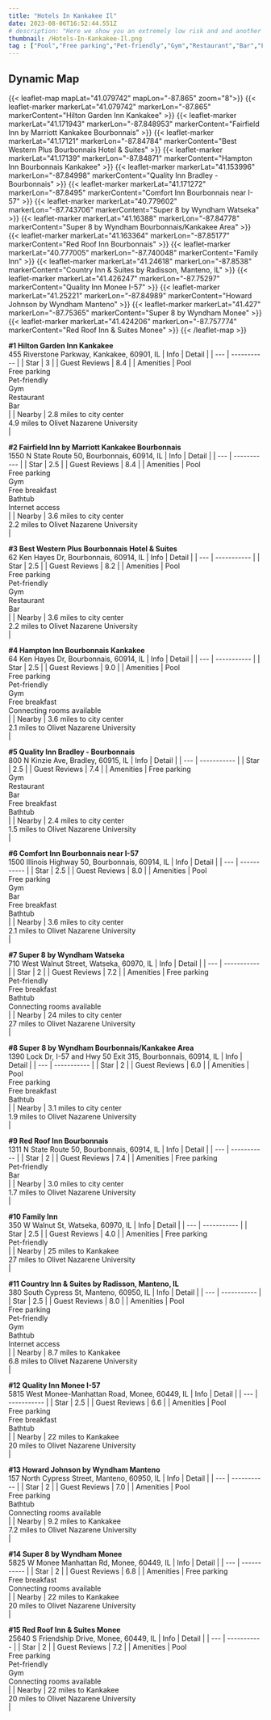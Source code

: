 ```yaml
---
title: "Hotels In Kankakee Il"
date: 2023-08-06T16:52:44.551Z
# description: "Here we show you an extremely low risk and and another medium risk approach to earn passive income "
thumbnail: /Hotels-In-Kankakee-Il.png
tag : ["Pool","Free parking","Pet-friendly","Gym","Restaurant","Bar","Free breakfast","Bathtub","Internet access","Connecting rooms available"]
---
```


## Dynamic Map
{{< leaflet-map  mapLat="41.079742" mapLon="-87.865" zoom="8">}}
    {{< leaflet-marker markerLat="41.079742" markerLon="-87.865" markerContent="Hilton Garden Inn Kankakee" >}}
    {{< leaflet-marker markerLat="41.171943" markerLon="-87.848953" markerContent="Fairfield Inn by Marriott Kankakee Bourbonnais" >}}
    {{< leaflet-marker markerLat="41.17121" markerLon="-87.84784" markerContent="Best Western Plus Bourbonnais Hotel & Suites" >}}
    {{< leaflet-marker markerLat="41.17139" markerLon="-87.84871" markerContent="Hampton Inn Bourbonnais Kankakee" >}}
    {{< leaflet-marker markerLat="41.153996" markerLon="-87.84998" markerContent="Quality Inn Bradley - Bourbonnais" >}}
    {{< leaflet-marker markerLat="41.171272" markerLon="-87.8495" markerContent="Comfort Inn Bourbonnais near I-57" >}}
    {{< leaflet-marker markerLat="40.779602" markerLon="-87.743706" markerContent="Super 8 by Wyndham Watseka" >}}
    {{< leaflet-marker markerLat="41.16388" markerLon="-87.84778" markerContent="Super 8 by Wyndham Bourbonnais/Kankakee Area" >}}
    {{< leaflet-marker markerLat="41.163364" markerLon="-87.85177" markerContent="Red Roof Inn Bourbonnais" >}}
    {{< leaflet-marker markerLat="40.777005" markerLon="-87.740048" markerContent="Family Inn" >}}
    {{< leaflet-marker markerLat="41.24618" markerLon="-87.8538" markerContent="Country Inn & Suites by Radisson, Manteno, IL" >}}
    {{< leaflet-marker markerLat="41.426247" markerLon="-87.75297" markerContent="Quality Inn Monee I-57" >}}
    {{< leaflet-marker markerLat="41.25221" markerLon="-87.84989" markerContent="Howard Johnson by Wyndham Manteno" >}}
    {{< leaflet-marker markerLat="41.427" markerLon="-87.75365" markerContent="Super 8 by Wyndham Monee" >}}
    {{< leaflet-marker markerLat="41.424206" markerLon="-87.757774" markerContent="Red Roof Inn & Suites Monee" >}}
{{< /leaflet-map >}}


**#1 Hilton Garden Inn Kankakee**<br>455 Riverstone Parkway, Kankakee, 60901, IL
| Info | Detail |
| --- | ----------- |
| Star | 3 |
| Guest Reviews | 8.4 |
| Amenities | Pool<br>Free parking<br>Pet-friendly<br>Gym<br>Restaurant<br>Bar<br> |
| Nearby | 2.8 miles to city center<br>4.9 miles to Olivet Nazarene University<br> |

**#2 Fairfield Inn by Marriott Kankakee Bourbonnais**<br>1550 N State Route 50, Bourbonnais, 60914, IL
| Info | Detail |
| --- | ----------- |
| Star | 2.5 |
| Guest Reviews | 8.4 |
| Amenities | Pool<br>Free parking<br>Gym<br>Free breakfast<br>Bathtub<br>Internet access<br> |
| Nearby | 3.6 miles to city center<br>2.2 miles to Olivet Nazarene University<br> |

**#3 Best Western Plus Bourbonnais Hotel & Suites**<br>62 Ken Hayes Dr, Bourbonnais, 60914, IL
| Info | Detail |
| --- | ----------- |
| Star | 2.5 |
| Guest Reviews | 8.2 |
| Amenities | Pool<br>Free parking<br>Pet-friendly<br>Gym<br>Restaurant<br>Bar<br> |
| Nearby | 3.6 miles to city center<br>2.2 miles to Olivet Nazarene University<br> |

**#4 Hampton Inn Bourbonnais Kankakee**<br>64 Ken Hayes Dr, Bourbonnais, 60914, IL
| Info | Detail |
| --- | ----------- |
| Star | 2.5 |
| Guest Reviews | 9.0 |
| Amenities | Pool<br>Free parking<br>Pet-friendly<br>Gym<br>Free breakfast<br>Connecting rooms available<br> |
| Nearby | 3.6 miles to city center<br>2.1 miles to Olivet Nazarene University<br> |

**#5 Quality Inn Bradley - Bourbonnais**<br>800 N Kinzie Ave, Bradley, 60915, IL
| Info | Detail |
| --- | ----------- |
| Star | 2.5 |
| Guest Reviews | 7.4 |
| Amenities | Free parking<br>Gym<br>Restaurant<br>Bar<br>Free breakfast<br>Bathtub<br> |
| Nearby | 2.4 miles to city center<br>1.5 miles to Olivet Nazarene University<br> |

**#6 Comfort Inn Bourbonnais near I-57**<br>1500 Illinois Highway 50, Bourbonnais, 60914, IL
| Info | Detail |
| --- | ----------- |
| Star | 2.5 |
| Guest Reviews | 8.0 |
| Amenities | Pool<br>Free parking<br>Gym<br>Bar<br>Free breakfast<br>Bathtub<br> |
| Nearby | 3.6 miles to city center<br>2.1 miles to Olivet Nazarene University<br> |

**#7 Super 8 by Wyndham Watseka**<br>710 West Walnut Street, Watseka, 60970, IL
| Info | Detail |
| --- | ----------- |
| Star | 2 |
| Guest Reviews | 7.2 |
| Amenities | Free parking<br>Pet-friendly<br>Free breakfast<br>Bathtub<br>Connecting rooms available<br> |
| Nearby | 24 miles to city center<br>27 miles to Olivet Nazarene University<br> |

**#8 Super 8 by Wyndham Bourbonnais/Kankakee Area**<br>1390 Lock Dr, I-57 and Hwy 50 Exit 315, Bourbonnais, 60914, IL
| Info | Detail |
| --- | ----------- |
| Star | 2 |
| Guest Reviews | 6.0 |
| Amenities | Pool<br>Free parking<br>Free breakfast<br>Bathtub<br> |
| Nearby | 3.1 miles to city center<br>1.9 miles to Olivet Nazarene University<br> |

**#9 Red Roof Inn Bourbonnais**<br>1311 N State Route 50, Bourbonnais, 60914, IL
| Info | Detail |
| --- | ----------- |
| Star | 2 |
| Guest Reviews | 7.4 |
| Amenities | Free parking<br>Pet-friendly<br>Bar<br> |
| Nearby | 3.0 miles to city center<br>1.7 miles to Olivet Nazarene University<br> |

**#10 Family Inn**<br>350 W Walnut St, Watseka, 60970, IL
| Info | Detail |
| --- | ----------- |
| Star | 2.5 |
| Guest Reviews | 4.0 |
| Amenities | Free parking<br>Pet-friendly<br> |
| Nearby | 25 miles to Kankakee<br>27 miles to Olivet Nazarene University<br> |

**#11 Country Inn & Suites by Radisson, Manteno, IL**<br>380 South Cypress St, Manteno, 60950, IL
| Info | Detail |
| --- | ----------- |
| Star | 2.5 |
| Guest Reviews | 8.0 |
| Amenities | Pool<br>Free parking<br>Pet-friendly<br>Gym<br>Bathtub<br>Internet access<br> |
| Nearby | 8.7 miles to Kankakee<br>6.8 miles to Olivet Nazarene University<br> |

**#12 Quality Inn Monee I-57**<br>5815 West Monee-Manhattan Road, Monee, 60449, IL
| Info | Detail |
| --- | ----------- |
| Star | 2.5 |
| Guest Reviews | 6.6 |
| Amenities | Pool<br>Free parking<br>Free breakfast<br>Bathtub<br> |
| Nearby | 22 miles to Kankakee<br>20 miles to Olivet Nazarene University<br> |

**#13 Howard Johnson by Wyndham Manteno**<br>157 North Cypress Street, Manteno, 60950, IL
| Info | Detail |
| --- | ----------- |
| Star | 2 |
| Guest Reviews | 7.0 |
| Amenities | Pool<br>Free parking<br>Bathtub<br>Connecting rooms available<br> |
| Nearby | 9.2 miles to Kankakee<br>7.2 miles to Olivet Nazarene University<br> |

**#14 Super 8 by Wyndham Monee**<br>5825 W Monee Manhattan Rd, Monee, 60449, IL
| Info | Detail |
| --- | ----------- |
| Star | 2 |
| Guest Reviews | 6.8 |
| Amenities | Free parking<br>Free breakfast<br>Connecting rooms available<br> |
| Nearby | 22 miles to Kankakee<br>20 miles to Olivet Nazarene University<br> |

**#15 Red Roof Inn & Suites Monee**<br>25640 S Friendship Drive, Monee, 60449, IL
| Info | Detail |
| --- | ----------- |
| Star | 2 |
| Guest Reviews | 7.2 |
| Amenities | Pool<br>Free parking<br>Pet-friendly<br>Gym<br>Connecting rooms available<br> |
| Nearby | 22 miles to Kankakee<br>20 miles to Olivet Nazarene University<br> |

